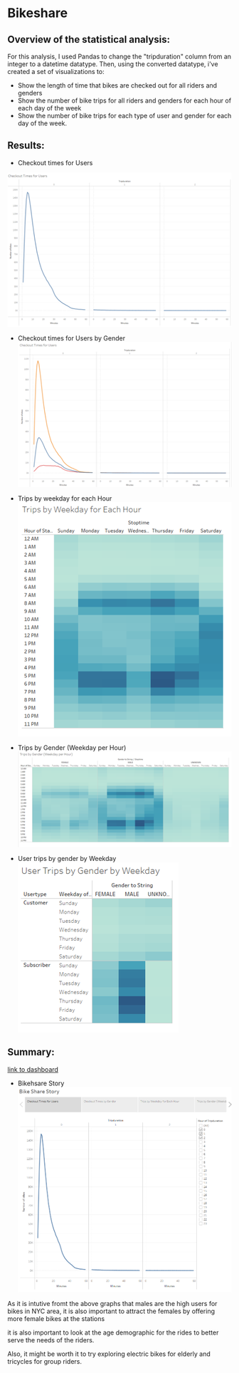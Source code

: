 # Bikeshare

## Overview of the statistical analysis:

For this analysis, I used Pandas to change the "tripduration" column from an integer to a datetime datatype. Then, using the converted datatype, i've created a set of visualizations to:

* Show the length of time that bikes are checked out for all riders and genders
* Show the number of bike trips for all riders and genders for each hour of each day of the week
* Show the number of bike trips for each type of user and gender for each day of the week.



## Results:

* Checkout times for Users

![alt text](https://github.com/riteshnimmagadda/Bikeshare/blob/main/Resources/checkout%20time%20for%20user.png)

* Checkout times for Users by Gender
![alt text](https://github.com/riteshnimmagadda/Bikeshare/blob/main/Resources/checkout%20times%20for%20user.png)

* Trips by weekday for each Hour
![alt text](https://github.com/riteshnimmagadda/Bikeshare/blob/main/Resources/trips%20by%20weekday%20for%20each%20hour.png)

* Trips by Gender (Weekday per Hour)
![alt text](https://github.com/riteshnimmagadda/Bikeshare/blob/main/Resources/trips%20by%20gender%20(weekday%20per%20hour).png)

* User trips by gender by Weekday
![alt text](https://github.com/riteshnimmagadda/Bikeshare/blob/main/Resources/user%20trips%20by%20gender%20by%20weekday.png)


## Summary:

[link to dashboard](https://public.tableau.com/app/profile/rick3703/viz/Assignment14_16496819590180/Story1?publish=yes)
* Bikehsare Story
![alt text](https://github.com/riteshnimmagadda/Bikeshare/blob/main/Resources/bikeshare%20story.png)

As it is intutive fromt the above graphs that males are the high users for bikes in NYC area, it is also important to attract the females by offering more female bikes at the stations

it is also important to look at the age demographic for the rides to better serve the needs of the riders. 

Also, it might be worth it to try exploring electric bikes for elderly and tricycles for group riders.
